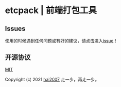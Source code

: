# etcpack | 前端打包工具

## Issues
使用的时候遇到任何问题或有好的建议，请点击进入[issue](https://github.com/etcpack/etcpack/issues)！

开源协议
---------------------------------------
[MIT](https://github.com/etcpack/etcpack/blob/master/LICENSE)

Copyright (c) 2021 [hai2007](https://hai2007.gitee.io/sweethome/) 走一步，再走一步。
